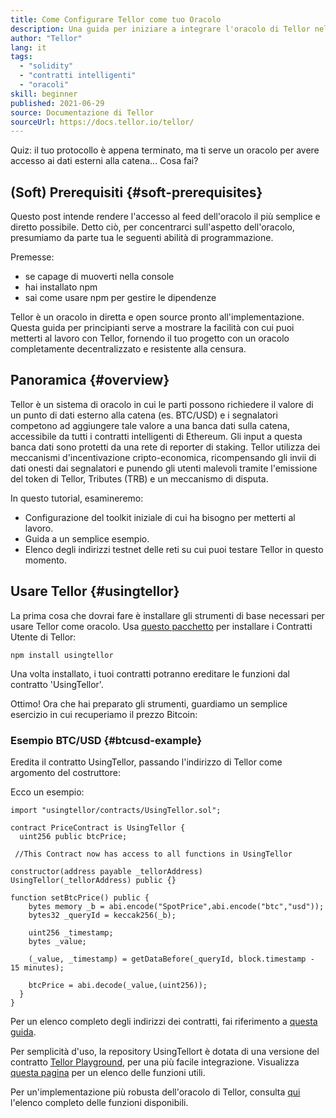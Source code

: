 ```yaml
---
title: Come Configurare Tellor come tuo Oracolo
description: Una guida per iniziare a integrare l'oracolo di Tellor nel tuo protocollo
author: "Tellor"
lang: it
tags:
  - "solidity"
  - "contratti intelligenti"
  - "oracoli"
skill: beginner
published: 2021-06-29
source: Documentazione di Tellor
sourceUrl: https://docs.tellor.io/tellor/
---
```


Quiz: il tuo protocollo è appena terminato, ma ti serve un oracolo per avere accesso ai dati esterni alla catena... Cosa fai?

## (Soft) Prerequisiti {#soft-prerequisites}

Questo post intende rendere l'accesso al feed dell'oracolo il più semplice e diretto possibile. Detto ciò, per concentrarci sull'aspetto dell'oracolo, presumiamo da parte tua le seguenti abilità di programmazione.

Premesse:

- se capage di muoverti nella console
- hai installato npm
- sai come usare npm per gestire le dipendenze

Tellor è un oracolo in diretta e open source pronto all'implementazione. Questa guida per principianti serve a mostrare la facilità con cui puoi metterti al lavoro con Tellor, fornendo il tuo progetto con un oracolo completamente decentralizzato e resistente alla censura.

## Panoramica {#overview}

Tellor è un sistema di oracolo in cui le parti possono richiedere il valore di un punto di dati esterno alla catena (es. BTC/USD) e i segnalatori competono ad aggiungere tale valore a una banca dati sulla catena, accessibile da tutti i contratti intelligenti di Ethereum. Gli input a questa banca dati sono protetti da una rete di reporter di staking. Tellor utilizza dei meccanismi d'incentivazione cripto-economica, ricompensando gli invii di dati onesti dai segnalatori e punendo gli utenti malevoli tramite l'emissione del token di Tellor, Tributes (TRB) e un meccanismo di disputa.

In questo tutorial, esamineremo:

- Configurazione del toolkit iniziale di cui ha bisogno per metterti al lavoro.
- Guida a un semplice esempio.
- Elenco degli indirizzi testnet delle reti su cui puoi testare Tellor in questo momento.

## Usare Tellor {#usingtellor}

La prima cosa che dovrai fare è installare gli strumenti di base necessari per usare Tellor come oracolo. Usa [questo pacchetto](https://github.com/tellor-io/usingtellor) per installare i Contratti Utente di Tellor:

`npm install usingtellor`

Una volta installato, i tuoi contratti potranno ereditare le funzioni dal contratto 'UsingTellor'.

Ottimo! Ora che hai preparato gli strumenti, guardiamo un semplice esercizio in cui recuperiamo il prezzo Bitcoin:

### Esempio BTC/USD {#btcusd-example}

Eredita il contratto UsingTellor, passando l'indirizzo di Tellor come argomento del costruttore:

Ecco un esempio:

```solidity
import "usingtellor/contracts/UsingTellor.sol";

contract PriceContract is UsingTellor {
  uint256 public btcPrice;

 //This Contract now has access to all functions in UsingTellor

constructor(address payable _tellorAddress) UsingTellor(_tellorAddress) public {}

function setBtcPrice() public {
    bytes memory _b = abi.encode("SpotPrice",abi.encode("btc","usd"));
    bytes32 _queryId = keccak256(_b);

    uint256 _timestamp;
    bytes _value;

    (_value, _timestamp) = getDataBefore(_queryId, block.timestamp - 15 minutes);

    btcPrice = abi.decode(_value,(uint256));
  }
}
```

Per un elenco completo degli indirizzi dei contratti, fai riferimento a [questa guida](https://docs.tellor.io/tellor/the-basics/contracts-reference).

Per semplicità d'uso, la repository UsingTellort è dotata di una versione del contratto [Tellor Playground](https://github.com/tellor-io/TellorPlayground), per una più facile integrazione. Visualizza [questa pagina](https://github.com/tellor-io/sampleUsingTellor#tellor-playground) per un elenco delle funzioni utili.

Per un'implementazione più robusta dell'oracolo di Tellor, consulta [qui](https://github.com/tellor-io/usingtellor/blob/master/README.md) l'elenco completo delle funzioni disponibili.
